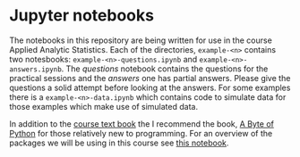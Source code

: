 # Jupyter notebooks

The notebooks in this repository are being written for use in the course Applied
Analytic Statistics. Each of the directories, `example-<n>` contains two
notesbooks: `example-<n>-questions.ipynb` and `example-<n>-answers.ipynb`. The
*questions* notebook contains the questions for the practical sessions and the
*answers* one has partial answers. Please give the questions a solid attempt
before looking at the answers. For some examples there is a
`example-<n>-data.ipynb` which contains code to simulate data for those examples
which make use of simulated data.

In addition to the [course text
book](https://socialsciences.mcmaster.ca/jfox/Books/Applied-Regression-3E/index.html)
the I recommend the book, [A Byte of Python](https://python.swaroopch.com/) for
those relatively new to programming. For an overview of the packages we will be
using in this course see [this notebook](file:./example-0/welcome.ipynb).
